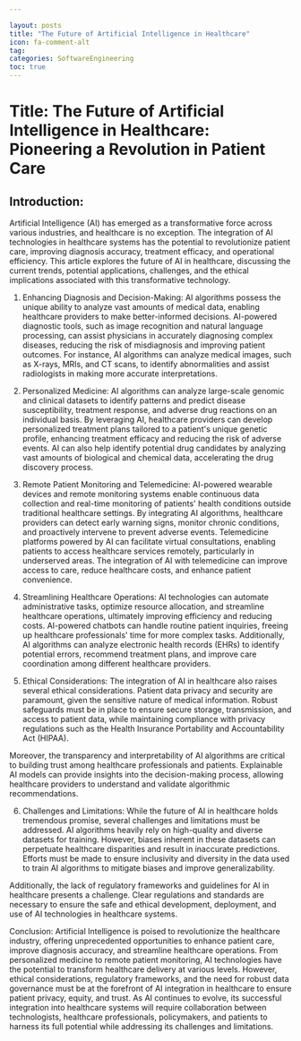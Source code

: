 ```yaml
---

layout: posts
title: "The Future of Artificial Intelligence in Healthcare"
icon: fa-comment-alt
tag:      
categories: SoftwareEngineering
toc: true
---
```




# Title: The Future of Artificial Intelligence in Healthcare: Pioneering a Revolution in Patient Care

## Introduction:
Artificial Intelligence (AI) has emerged as a transformative force across various industries, and healthcare is no exception. The integration of AI technologies in healthcare systems has the potential to revolutionize patient care, improving diagnosis accuracy, treatment efficacy, and operational efficiency. This article explores the future of AI in healthcare, discussing the current trends, potential applications, challenges, and the ethical implications associated with this transformative technology.

1. Enhancing Diagnosis and Decision-Making:
AI algorithms possess the unique ability to analyze vast amounts of medical data, enabling healthcare providers to make better-informed decisions. AI-powered diagnostic tools, such as image recognition and natural language processing, can assist physicians in accurately diagnosing complex diseases, reducing the risk of misdiagnosis and improving patient outcomes. For instance, AI algorithms can analyze medical images, such as X-rays, MRIs, and CT scans, to identify abnormalities and assist radiologists in making more accurate interpretations.

2. Personalized Medicine:
AI algorithms can analyze large-scale genomic and clinical datasets to identify patterns and predict disease susceptibility, treatment response, and adverse drug reactions on an individual basis. By leveraging AI, healthcare providers can develop personalized treatment plans tailored to a patient's unique genetic profile, enhancing treatment efficacy and reducing the risk of adverse events. AI can also help identify potential drug candidates by analyzing vast amounts of biological and chemical data, accelerating the drug discovery process.

3. Remote Patient Monitoring and Telemedicine:
AI-powered wearable devices and remote monitoring systems enable continuous data collection and real-time monitoring of patients' health conditions outside traditional healthcare settings. By integrating AI algorithms, healthcare providers can detect early warning signs, monitor chronic conditions, and proactively intervene to prevent adverse events. Telemedicine platforms powered by AI can facilitate virtual consultations, enabling patients to access healthcare services remotely, particularly in underserved areas. The integration of AI with telemedicine can improve access to care, reduce healthcare costs, and enhance patient convenience.

4. Streamlining Healthcare Operations:
AI technologies can automate administrative tasks, optimize resource allocation, and streamline healthcare operations, ultimately improving efficiency and reducing costs. AI-powered chatbots can handle routine patient inquiries, freeing up healthcare professionals' time for more complex tasks. Additionally, AI algorithms can analyze electronic health records (EHRs) to identify potential errors, recommend treatment plans, and improve care coordination among different healthcare providers.

5. Ethical Considerations:
The integration of AI in healthcare also raises several ethical considerations. Patient data privacy and security are paramount, given the sensitive nature of medical information. Robust safeguards must be in place to ensure secure storage, transmission, and access to patient data, while maintaining compliance with privacy regulations such as the Health Insurance Portability and Accountability Act (HIPAA).

Moreover, the transparency and interpretability of AI algorithms are critical to building trust among healthcare professionals and patients. Explainable AI models can provide insights into the decision-making process, allowing healthcare providers to understand and validate algorithmic recommendations.

6. Challenges and Limitations:
While the future of AI in healthcare holds tremendous promise, several challenges and limitations must be addressed. AI algorithms heavily rely on high-quality and diverse datasets for training. However, biases inherent in these datasets can perpetuate healthcare disparities and result in inaccurate predictions. Efforts must be made to ensure inclusivity and diversity in the data used to train AI algorithms to mitigate biases and improve generalizability.

Additionally, the lack of regulatory frameworks and guidelines for AI in healthcare presents a challenge. Clear regulations and standards are necessary to ensure the safe and ethical development, deployment, and use of AI technologies in healthcare systems.

Conclusion:
Artificial Intelligence is poised to revolutionize the healthcare industry, offering unprecedented opportunities to enhance patient care, improve diagnosis accuracy, and streamline healthcare operations. From personalized medicine to remote patient monitoring, AI technologies have the potential to transform healthcare delivery at various levels. However, ethical considerations, regulatory frameworks, and the need for robust data governance must be at the forefront of AI integration in healthcare to ensure patient privacy, equity, and trust. As AI continues to evolve, its successful integration into healthcare systems will require collaboration between technologists, healthcare professionals, policymakers, and patients to harness its full potential while addressing its challenges and limitations.
